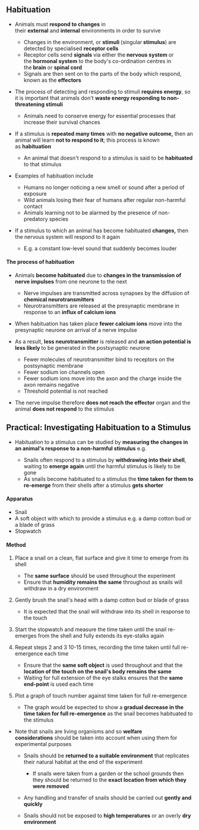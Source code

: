 Habituation
-----------

* Animals must <b>respond to changes</b> in their <b>external</b> and <b>internal</b> environments in order to survive

  + Changes in the environment, or <b>stimuli </b>(singular<b> stimulus</b>) are detected by specialised <b>receptor cells</b>
  + Receptor cells send <b>signals</b> via either the<b> nervous system </b>or the <b>hormonal system</b> to the body's co-ordination centres in the<b> brain</b> or <b>spinal cord</b>
  + Signals are then sent on to the parts of the body which respond, known as the <b>effectors</b>
* The process of detecting and responding to stimuli <b>requires energy</b>, so it is important that animals don't <b>waste energy responding to non-threatening stimuli</b>

  + Animals need to conserve energy for essential processes that increase their survival chances
* If a stimulus is <b>repeated many times</b> with <b>no negative outcome,</b> then an animal will learn <b>not to respond to it</b>; this process is known as <b>habituation</b>

  + An animal that doesn't respond to a stimulus is said to be <b>habituated</b> to that stimulus
* Examples of habituation include

  + Humans no longer noticing a new smell or sound after a period of exposure
  + Wild animals losing their fear of humans after regular non-harmful contact
  + Animals learning not to be alarmed by the presence of non-predatory species
* If a stimulus to which an animal has become habituated <b>changes,</b> then the nervous system will respond to it again

  + E.g. a constant low-level sound that suddenly becomes louder

#### The process of habituation

* Animals <b>become habituated</b> due to <b>changes in the transmission of nerve impulses</b> from one neurone to the next

  + Nerve impulses are transmitted across synapses by the diffusion of <b>chemical neurotransmitters</b>
  + Neurotransmitters are released at the presynaptic membrane in response to an <b>influx of calcium ions</b>
* When habituation has taken place <b>fewer calcium ions</b> move into the presynaptic neurone on arrival of a nerve impulse
* As a result, <b>less neurotransmitter</b> is released and <b>an action potential is less likely </b>to be generated in the postsynaptic neurone

  + Fewer molecules of neurotransmitter bind to receptors on the postsynaptic membrane
  + Fewer sodium ion channels open
  + Fewer sodium ions move into the axon and the charge inside the axon remains negative
  + Threshold potential is not reached
* The nerve impulse therefore <b>does not reach the effector</b> organ and the animal <b>does not respond</b> to the stimulus

Practical: Investigating Habituation to a Stimulus
--------------------------------------------------

* Habituation to a stimulus can be studied by <b>measuring the changes in an animal's response to a non-harmful stimulus</b> e.g.

  + Snails often respond to a stimulus by <b>withdrawing into their shell</b>, waiting to <b>emerge again</b> until the harmful stimulus is likely to be gone
  + As snails become habituated to a stimulus the <b>time taken for them to re-emerge</b> from their shells after a stimulus <b>gets shorter</b>

#### Apparatus

* Snail
* A soft object with which to provide a stimulus e.g. a damp cotton bud or a blade of grass
* Stopwatch

#### Method

1. Place a snail on a clean, flat surface and give it time to emerge from its shell

   * The <b>same surface</b> should be used throughout the experiment
   * Ensure that <b>humidity remains the same</b> throughout as snails will withdraw in a dry environment
2. Gently brush the snail's head with a damp cotton bud or blade of grass

   * It is expected that the snail will withdraw into its shell in response to the touch
3. Start the stopwatch and measure the time taken until the snail re-emerges from the shell and fully extends its eye-stalks again
4. Repeat steps 2 and 3 10-15 times, recording the time taken until full re-emergence each time

   * Ensure that the <b>same soft object</b> is used throughout and that the <b>location of the touch on the snail's body remains the same</b>
   * Waiting for full extension of the eye stalks ensures that the <b>same end-point</b> is used each time
5. Plot a graph of touch number against time taken for full re-emergence

   * The graph would be expected to show a <b>gradual decrease in the time taken for full re-emergence</b> as the snail becomes habituated to the stimulus

* Note that snails are living organisms and so <b>welfare considerations</b> should be taken into account when using them for experimental purposes

  + Snails should be <b>returned to a suitable environment</b> that replicates their natural habitat at the end of the experiment

    - If snails were taken from a garden or the school grounds then they should be returned to the <b>exact location from which they were removed</b>
  + Any handling and transfer of snails should be carried out <b>gently and quickly</b>
  + Snails should not be exposed to <b>high temperatures</b> or an overly <b>dry environment</b>